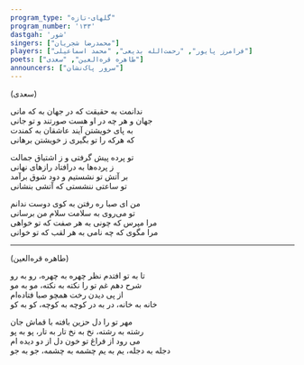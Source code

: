 ```yaml
---
program_type: "گلهای-تازه" 
program_number: '۱۳۳'
dastgah: 'شور'
singers: ["محمدرضا شجریان"]
players: ["فرامرز پایور", "رحمت‌الله بدیعی", "محمد اسماعیلی"]
poets: ["طاهره قره‌العین", "سعدی"]
announcers: ["سرور پاک‌نشان"]
---
```


(سعدی)  

ندانمت به حقیقت که در جهان به که مانی  
جهان و هر چه در او هست صورتند و تو جانی  
به پای خویشتن آیند عاشقان به کمندت  
که هرکه را تو بگیری ز خویشتن برهانی  

تو پرده پیش گرفتی و ز اشتیاق جمالت  
ز پرده‌ها به درافتاد رازهای نهانی  
بر آتش تو نشستیم و دود شوق برآمد  
تو ساعتی ننشستی که آتشی بنشانی  

من ای صبا ره رفتن به کوی دوست ندانم  
تو می‌روی به سلامت سلام من برسانی  
مرا مپرس که چونی به هر صفت که تو خواهی  
مرا مگوی که چه نامی به هر لقب که تو خوانی  

---

(طاهره قره‌العین)  

تا به تو افتدم نظر چهره به چهره، رو به رو  
شرح دهم غم تو را نکته به نکته، مو به مو  
از پی دیدن رخت همچو صبا فتاده‌ام  
خانه به خانه، در به در کوچه به کوچه، کو به کو  

مهر تو را دل حزین بافته با قماش جان  
رشته به رشته، نخ به نخ تار به تار، پو به پو  
می رود از فراغ تو خون دل از دو دیده ام  
دجله به دجله، یم به یم چشمه به چشمه، جو به جو  
